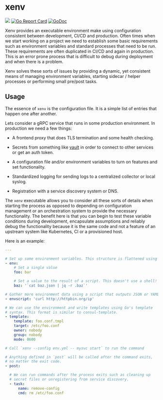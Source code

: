 # xenv

[![](https://travis-ci.org/ionrock/xenv.svg?branch=master)](https://travis-ci.org/ionrock/xenv)
[![Go Report Card](https://goreportcard.com/badge/github.com/ionrock/xenv)](https://goreportcard.com/report/github.com/ionrock/xenv)
[![GoDoc](https://godoc.org/github.com/ionrock/xenv?status.svg)](https://godoc.org/github.com/ionrock/xenv)


Xenv provides an executable environment make using configuration
consistent between development, CI/CD and production. Often times when
we start working on a project we need to establish some basic
requirements such as environment variables and standard processes that
need to be run. These requirements are often duplicated in CI/CD and
again in production. This is an error prone process that is difficult
to debug during deployment and when there is a problem.

Xenv solves these sorts of issues by providing a dynamic, yet
consistent means of managing environment variables, starting
sidecar / helper processes or performing small pre/post tasks.

## Usage

The essence of `xenv` is the configuration file. It is a simple list
of entries that happen one after another.

Lets consider a gRPC service that runs in some production
environment. In production we need a few things:

 - A frontend proxy that does TLS termination and some health checking.

 - Secrets from something like [vault](https://www.vaultproject.io/)
   in order to connect to other services or get an auth token.

 - A configuration file and/or environment variables to turn on
   features and set functionality.

 - Standardized logging for sending logs to a centralized collector or
   local syslog.

 - Registration with a service discovery system or DNS.

The `xenv` executable allows you to consider all these sorts of
details when starting the process as opposed to depending on
configuration management or an orchestration system to provide the
necessary functionality. The benefit here is that you can begin to
test these variable conditions during development, encapsulate
assumptions and reliably debug the functionality because it is the
same code and not a feature of an upstream system like Kubernetes, CI
or a provisioned host.

Here is an example:
```yaml
---

# Set up some environment variables. This structure is flattened using `_` between levels.
- env:
    # Set a single value
    foo: bar

    # Set a value to the result of a script. This doesn't use a shell!
    baz: '`cat baz.json | jq -r .baz`'

# Gather more environment data using a script that outputs JSON or YAML
- envscript: 'curl http://httpbin.org/ip'

# We can use the environment and write templates using Go's template
# syntax. This format is similar to consul-template.
- template:
    template: foo.conf.tmpl
	target: /etc/foo.conf
	owner: nobody
	group: nobody
	mode: 0600

# Call `xenv --config env.yml -- mysvc start` to run the command

# Anything defined in `post` will be called after the command exits,
# no matter the exit code.
- post:

  # We can run commands after the process exits such as cleaning up
  # secret files or unregistering from service discovery.
  - task:
      name: remove-config
      cmd: rm /etc/foo.conf
```
